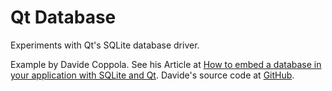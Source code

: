 # Qt Database

Experiments with Qt's SQLite database driver.

Example by Davide Coppola.
See his Article at [How to embed a database in your application with SQLite and Qt](http://blog.davidecoppola.com/2016/11/howto-embed-database-in-application-with-sqlite-and-qt/).
Davide's source code at [GitHub](https://github.com/vivaladav/BitsOfBytes/blob/master/howto-embed-database-in-application-with-sqlite-and-qt/QtSqlExample/MainWindow.cpp).
